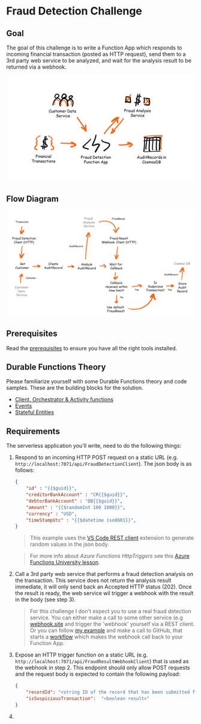 # Fraud Detection Challenge

## Goal

The goal of this challenge is to write a Function App which responds to incoming financial transaction (posted as HTTP request), send them to a 3rd party web service to be analyzed, and wait for the analysis result to be returned via a webhook.

![Fraud Detection overview diagram](frauddetection_overview.png)

## Flow Diagram

![Fraud Detection Flow diagram](frauddetection_functions1.png)

## Prerequisites

Read the [prerequisites](prerequisites.md) to ensure you have all the right tools installed.

## Durable Functions Theory

Please familiarize yourself with some Durable Functions theory and code samples. These are the building blocks for the solution.

- [Client, Orchestrator & Activity functions](../../DurableFunctionsTheory/durablefunctions.md)
- [Events](../../DurableFunctionsTheory/events.md)
- [Stateful Entities](../../DurableFunctionsTheory/statefulentities.md)

## Requirements

The serverless application you'll write, need to do the following things:

1. Respond to an incoming HTTP POST request on a static URL (e.g. `http://localhost:7071/api/FraudDetectionClient`). The json body is as follows:

    ```json
    {
        "id" : "{{$guid}}",
        "creditorBankAccount" : "CR{{$guid}}",
        "debtorBankAccount" : "DB{{$guid}}",
        "amount" : "{{$randomInt 100 1000}}",
        "currency" : "USD",
        "timeStampUtc" : "{{$datetime iso8601}}",
    }
    ```

     > This example uses the [VS Code REST client](https://marketplace.visualstudio.com/items?itemName=humao.rest-client) extension to generate random values in the json body.

    > For more info about *Azure Functions HttpTriggers* see this [Azure Functions University lesson](https://github.com/marcduiker/azure-functions-university/blob/main/lessons/http-dotnet.md).

2. Call a 3rd party web service that performs a fraud detection analysis on the transaction. This service does not return the analysis result immediate, it will only send back an Accepted HTTP status (202). Once the result is ready, the web service wil trigger a webhook with the result in the body (see step 3).

    > For this challenge I don't expect you to use a real fraud detection service. You can either make a call to some other service (e.g [webhook.site](https://webhook.site/) and trigger the 'webhook' yourself via a REST client. Or you can follow [my example](../src/DurableFunctions.UseCases.FraudDetection/Activities/AnalyzeAuditRecordActivity.cs) and make a call to GitHub, that starts a [workflow](../../.github/workflows/frauddetection_webhook.yml) which makes the webhook call back to your Function App.

3. Expose an HTTP trigger function on a static URL (e.g. `http://localhost:7071/api/FraudResultWebhookClient`) that is used as the webhook in step 2. This endpoint should only allow POST requests and the request body is expected to contain the following payload:

    ```json
    {
        "recordId": "<string ID of the record that has been submitted for analysis>",
        "isSuspiciousTransaction":  "<boolean result>"
    }
    ```

4. 